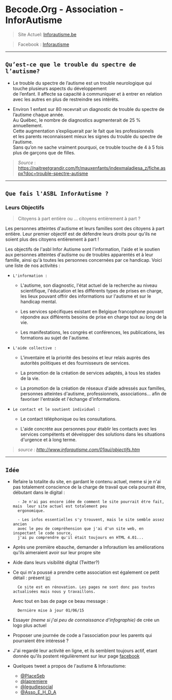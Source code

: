 

# Becode.Org - Association - InforAutisme
> Site Actuel: [Inforautisme.be](http://www.inforautisme.be)

> Facebook : [Inforautisme](https://www.facebook.com/Inforautisme)

---
## `Qu’est-ce que le trouble du spectre de l’autisme?`

   - Le trouble du spectre de l’autisme est un trouble neurologique qui touche plusieurs aspects du développement  
   de l’enfant. Il affecte sa capacité à communiquer et à entrer en relation avec les autres en plus de restreindre ses intérêts.

   - Environ 1 enfant sur 80 recevrait un diagnostic de trouble du spectre de l’autisme chaque année.  
   Au Québec, le nombre de  diagnostics augmenterait de 25 % annuellement.  
   Cette augmentation s’expliquerait par le fait que les professionnels  
   et les parents reconnaissent mieux les signes du trouble du spectre de l’autisme.  
   Sans qu’on ne sache vraiment pourquoi, ce trouble touche de 4 à 5 fois plus de garçons que de filles.  
   
>_Source_ : 
https://naitreetgrandir.com/fr/mauxenfants/indexmaladiesa_z/fiche.aspx?doc=trouble-spectre-autisme

---

## `Que fais l'ASBL InforAutisme ?`

### Leurs Objectifs

>Citoyens à part entière ou ... citoyens entièrement à part ?

Les personnes atteintes d'autisme et leurs familles sont des citoyens à part entière. Leur premier objectif est de défendre leurs droits pour qu'ils ne soient plus des citoyens entièrement à part !

Les objectifs de l'asbl Infor Autisme sont l'information, l'aide et le soutien aux personnes atteintes d'autisme ou de troubles apparentés et à leur famille, ainsi qu'à toutes les personnes concernées par ce handicap. Voici une liste de nos activités :


- `L'information :`
    - L'autisme, son diagnostic, l'état actuel de la recherche au niveau scientifique, l'éducation et les différents types de prises en charge, les lieux pouvant offrir des informations sur l'autisme et sur le handicap mental.

    - Les services spécifiques existant en Belgique francophone pouvant répondre aux différents besoins de prise en charge tout au long de la vie.

    - Les manifestations, les congrès et conférences, les publications, les formations au sujet de l'autisme.


- `L'aide collective : `
    - L'inventaire et la priorité des besoins et leur relais auprès des autorités politiques et des fournisseurs de services.

    - La promotion de la création de services adaptés, à tous les stades de la vie.

    - La promotion de la création de réseaux d'aide adressés aux familles, personnes atteintes d'autisme, professionnels, associations... afin de favoriser l'entraide et l'échange d'informations.

- `Le contact et le soutient individuel :`
    - Le contact téléphonique ou les consultations.

    - L'aide concrète aux personnes pour établir les contacts avec les services compétents et développer des solutions dans les situations d'urgence et à long terme.

> _source : http://www.inforautisme.com/01qui/objectifs.htm_


---

## `Idée`

- Refaire la totalite du site, en gardant le contenu actuel, meme si je n'ai pas totalement conscience de la charge de travail que cela pourrait être, débutant dans le digital : 

        - Je n'ai pas encore idée de comment le site pourrait être fait, mais  leur site actuel est totalement peu  
        ergonomique.

        - Les infos essentielles s'y trouvent, mais le site semble assez ancien  
        avec le peu de compréhension que j'ai d'un site web, en inspectant le code source,  
        j'ai pu comprendre qu'il était toujours en HTML 4.01...  

- Après une première ebauche, demander a Inforautism les améliorations qu'ils aimeraient avoir sur leur propre site

- Aide dans leurs visibilité digital (Twitter?)

- Ce qui m'a poussé a prendre cette association est également ce petit détail :
présent [ici](http://www.inforautisme.com/01qui/index.htm)
    
        Ce site est en rénovation. Les pages ne sont donc pas toutes actualisées mais nous y travaillons.
    Avec tout en bas de page ce beau message : 
    
        Dernière mise à jour 01/06/15

- Essayer _(meme si j'ai peu de connaissance d'infographie)_ de crée un logo plus actuel 

- Proposer une journée de code a l'association pour les parents qui pourraient être intéressé ? 

- J'ai regardé leur activité en ligne, et ils semblent toujours actif, etant donnée qu'ils postent régulièrement sur leur page [facebook](https://www.facebook.com/Inforautisme/)

- Quelques tweet a propos de l'autisme & Inforautisme:
    - [@PlaceSeb](https://twitter.com/PlaceSeb/status/1004363878480973824)
    - [@lapremiere](https://twitter.com/lapremiere/status/1004235909510979584)
    - [@legudiesocial](https://twitter.com/leguidesocial/status/981118722546065408)
    - [@Asso_E_H_D_A](https://twitter.com/Asso_E_H_D_A/status/980425302361899008)




